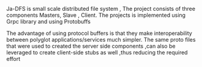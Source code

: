 Ja-DFS is small scale distributed file system , The project consists of three components Masters, Slave , Client. The projects is implemented using Grpc library and using Protobuffs

The advantage of using protocol buffers is that they make interoperability between polyglot applications/services much simpler. The same proto files that were used to created the server side components ,can also be leveraged to create client-side stubs as well ,thus reducing the required effort
